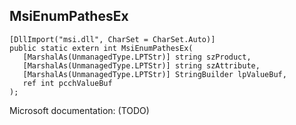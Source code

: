 ## MsiEnumPathesEx

```
[DllImport("msi.dll", CharSet = CharSet.Auto)]
public static extern int MsiEnumPathesEx(
   [MarshalAs(UnmanagedType.LPTStr)] string szProduct,
   [MarshalAs(UnmanagedType.LPTStr)] string szAttribute,
   [MarshalAs(UnmanagedType.LPTStr)] StringBuilder lpValueBuf,
   ref int pcchValueBuf
);
```

Microsoft documentation: (TODO)
